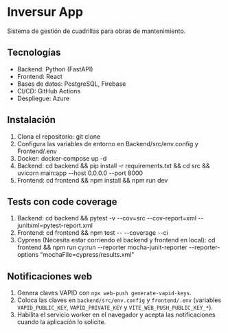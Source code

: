 # Inversur App
Sistema de gestión de cuadrillas para obras de mantenimiento.

## Tecnologías
- Backend: Python (FastAPI)
- Frontend: React
- Bases de datos: PostgreSQL, Firebase
- CI/CD: GitHub Actions
- Despliegue: Azure

## Instalación
1. Clona el repositorio: git clone <url>
2. Configura las variables de entorno en Backend/src/env.config y Frontend/.env
3. Docker: docker-compose up -d
4. Backend: cd backend && pip install -r requirements.txt && cd src && uvicorn main:app --host 0.0.0.0 --port 8000
5. Frontend: cd frontend && npm install && npm run dev

## Tests con code coverage
1. Backend: cd backend && pytest -v --cov=src --cov-report=xml --junitxml=pytest-report.xml
2. Frontend: cd frontend && npm test -- --coverage --ci
3. Cypress (Necesita estar corriendo el backend y frontend en local): cd frontend && npm run cy:run --reporter mocha-junit-reporter --reporter-options "mochaFile=cypress/results.xml"

## Notificaciones web
1. Genera claves VAPID con `npx web-push generate-vapid-keys`.
2. Coloca las claves en `backend/src/env.config` y `frontend/.env` (variables `VAPID_PUBLIC_KEY`, `VAPID_PRIVATE_KEY` y `VITE_WEB_PUSH_PUBLIC_KEY_*`).
3. Habilita el servicio worker en el navegador y acepta las notificaciones cuando la aplicación lo solicite.
